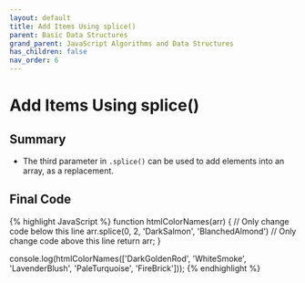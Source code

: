 ```yaml
---
layout: default
title: Add Items Using splice()
parent: Basic Data Structures
grand_parent: JavaScript Algorithms and Data Structures
has_children: false
nav_order: 6
---
```

# Add Items Using splice()
## Summary
- The third parameter in `.splice()` can be used to add elements into an array, as a replacement.

## Final Code

{% highlight JavaScript %}
function htmlColorNames(arr) {
  // Only change code below this line
  arr.splice(0, 2, 'DarkSalmon', 'BlanchedAlmond')
  // Only change code above this line
  return arr;
}

console.log(htmlColorNames(['DarkGoldenRod', 'WhiteSmoke', 'LavenderBlush', 'PaleTurquoise', 'FireBrick']));
{% endhighlight %}